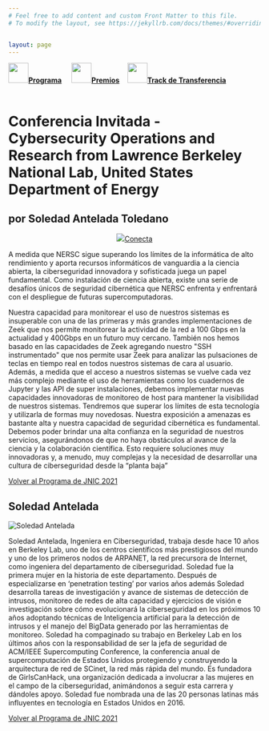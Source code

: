```yaml
---
# Feel free to add content and custom Front Matter to this file.
# To modify the layout, see https://jekyllrb.com/docs/themes/#overriding-theme-defaults   mediante este [enlace](https://easychair.org/conferences/?conf=jnic2019).    


layout: page
---
```


<div class="text-center">
<a id="inicio"></a>
<a href="{{site.url}}/programa"><img src="{{site.url}}/images/IcoPrograma.jpg" class="img-circle" 	width="40" height="40"><strong>Programa</strong></a> &nbsp;&nbsp;&nbsp;
<a href="{{site.url}}/premios"><img src="{{site.url}}/images/IcoPremios.jpg" class="img-circle" 	width="40" height="40"><strong>Premios</strong></a>&nbsp;&nbsp;&nbsp;
<a href="{{site.url}}/track-transferencia" class=""><img src="{{site.url}}/images/IcoTrackTX.jpg" class="img-circle" 	width="40" height="40"><strong>Track de Transferencia</strong></a>
</div><br>

# Conferencia Invitada - Cybersecurity Operations and Research from Lawrence Berkeley National Lab, United States Department of Energy
## por Soledad Antelada Toledano

<!-- <center><a href="https://teams.microsoft.com/l/meetup-join/19%3ameeting_MjI1MjEzZTYtMTUyZC00MzYwLTgwY2UtNmFlMGU0ODRhYjdj%40thread.v2/0?context=%7b%22Tid%22%3a%22c42cbae6-61f4-498c-9107-6a8cf5f01e56%22%2c%22Oid%22%3a%22e50f4dc5-ce19-4820-b889-be7b8b123727%22%7d" target="_teams"><img src="{{site.url}}/images/LogoTeams.png">Conecta</a></center> -->
<center><a href="https://teams.microsoft.com/" target="_teams"><img src="{{site.url}}/images/LogoTeams.png">Conecta</a></center>

A medida que NERSC sigue superando los límites de la informática de alto rendimiento y aporta recursos informáticos de vanguardia a la ciencia abierta, la ciberseguridad innovadora y sofisticada juega un papel fundamental. Como instalación de ciencia abierta, existe una serie de desafíos únicos de seguridad cibernética que NERSC enfrenta y enfrentará con el despliegue de futuras supercomputadoras.

Nuestra capacidad para monitorear el uso de nuestros sistemas es insuperable con una de las primeras y más grandes implementaciones de Zeek que nos permite monitorear la actividad de la red a 100 Gbps en la actualidad y 400Gbps en un futuro muy cercano. También nos hemos basado en las capacidades de Zeek agregando nuestro "SSH instrumentado" que nos permite usar Zeek para analizar las pulsaciones de teclas en tiempo real en todos nuestros sistemas de cara al usuario. Además, a medida que el acceso a nuestros sistemas se vuelve cada vez más complejo mediante el uso de herramientas como los cuadernos de Jupyter y las API de super instalaciones, debemos implementar nuevas capacidades innovadoras de monitoreo de host para mantener la visibilidad de nuestros sistemas. Tendremos que superar los límites de esta tecnología y utilizarla de formas muy novedosas. Nuestra exposición a amenazas es bastante alta y nuestra capacidad de seguridad cibernética es fundamental. Debemos poder brindar una alta confianza en la seguridad de nuestros servicios, asegurándonos de que no haya obstáculos al avance de la ciencia y la colaboración científica. Esto requiere soluciones muy innovadoras y, a menudo, muy complejas y la necesidad de desarrollar una cultura de ciberseguridad desde la “planta baja”

[Volver al Programa de JNIC 2021](https://2021.jnic.es/programa)
## Soledad Antelada
![Soledad Antelada]({{site.url}}/images/SoledadAntelada.jpg)

Soledad Antelada, Ingeniera en Ciberseguridad, trabaja desde hace 10 años en Berkeley Lab, uno de los centros científicos más prestigiosos del mundo y uno de los primeros nodos de ARPANET, la red precursora de Internet, como ingeniera del departamento de ciberseguridad. Soledad fue la primera mujer en la historia de este departamento. Después de especializarse en ‘penetration testing’ por varios años además Soledad desarrolla tareas de investigación y avance de sistemas de detección de intrusos, monitoreo de redes de alta capacidad y ejercicios de visión e investigación sobre cómo evolucionará la ciberseguridad en los próximos 10 años adoptando técnicas de Inteligencia artificial para la detección de intrusos y el manejo del BigData generado por las herramientas de monitoreo. Soledad ha compaginado su trabajo en Berkeley Lab en los últimos años con la responsabilidad de ser la jefa de seguridad de ACM/IEEE Supercomputing Conference, la conferencia anual de supercomputación de Estados Unidos protegiendo y construyendo la arquitectura de red de SCinet, la red más rápida del mundo. Es fundadora de GirlsCanHack, una organización dedicada a involucrar a las mujeres en el campo de la ciberseguridad, animándonos a seguir esta carrera y dándoles apoyo. Soledad fue nombrada una de las 20 personas latinas más influyentes en tecnología en Estados Unidos en 2016.


[Volver al Programa de JNIC 2021](https://2021.jnic.es/programa)